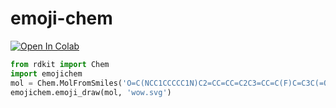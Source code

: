 # emoji-chem
[![Open In Colab](https://colab.research.google.com/assets/colab-badge.svg)](https://colab.research.google.com/github/whitead/emoji-chem/blob/main/colab/EmojiChem.ipynb)

```py
from rdkit import Chem
import emojichem
mol = Chem.MolFromSmiles('O=C(NCC1CCCCC1N)C2=CC=CC=C2C3=CC=C(F)C=C3C(=O)NC4CCCCC4')
emojichem.emoji_draw(mol, 'wow.svg')
```
